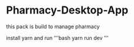 # Pharmacy-Desktop-App
 
 this pack is build to manage pharmacy 
 
 install yarn and run 
 '''bash
 yarn run dev
 '''

